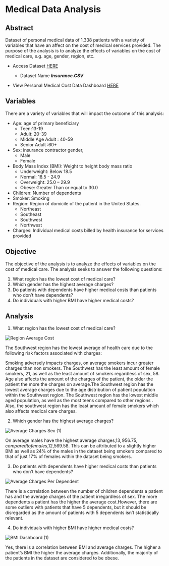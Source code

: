 # Medical Data Analysis

## Abstract

Dataset of personal medical data of 1,338 patients with a variety of variables that have an affect on the cost of medical services provided. The purpose of the analysis is to analyze the effects of variables on the cost of medical care, e.g. age, gender, region, etc. 

- Access Dataset [HERE](https://www.kaggle.com/datasets/mirichoi0218/insurance) 
  - Dataset Name ***Insurance.CSV*** 
  
- View Personal Medical Cost Data Dashboard [HERE](https://public.tableau.com/views/MedicalDataDash/PersonalMedicalDashboard?:language=en-US&:display_count=n&:origin=viz_share_link)

## Variables

There are a variety of variables that will impact the outcome of this analysis:

- Age: age of primary beneficiary
  - Teen:13-19 
  - Adult: 20-39 
  - Middle Age Adult : 40-59 	
  - Senior Adult :60+
- Sex: insurance contractor gender,
  - Male 
  - Female
- Body Mass Index (BMI): Weight to height body mass ratio
  - Underweight: Below 18.5
  - Normal: 18.5 - 24.9
  - Overweight: 25.0 – 29.9
  - Obese: Greater Than or equal to 30.0 
- Children: Number of dependents
- Smoker: Smoking
- Region: Region of domicile of the patient in the United States.
  - Northeast 
  - Southeast 
  - Southwest 
  - Northwest
- Charges: Individual medical costs billed by health insurance for services provided

## Objective

The objective of the analysis is to analyze the effects of variables on the cost of medical care. The analysis seeks to answer the following questions:

1. What region has the lowest cost of medical care?
2. Which  gender has the highest average charges?
3. Do patients with dependents  have higher medical costs than patients who don’t have dependents?
4. Do individuals with higher BMI have higher medical costs?

## Analysis

1. What region has the lowest cost of medical care?

![Region Average Cost](https://user-images.githubusercontent.com/112409778/210587954-5f90f59d-c6be-4b50-bdf1-2dc37af65bd5.jpg)

The Southwest region has the lowest average of health care due to the following risk factors associated with charges:

Smoking adversely impacts charges, on average smokers incur greater charges than non smokers. The Southwest has the least amount of female smokers, 21, as well as the least amount of smokers regardless of sex, 58.
Age also affects the amount of the charges of the patient, the older the patient the more the charges on average.The Southwest region has the lowest average charges due to the age distribution of patient population within the Southwest region. The Southwest  region has the lowest middle aged population, as well as the most teens compared to other regions . Also, the southwest region has the least amount of female smokers which also affects medical care charges.


2. Which  gender has the highest average charges?

![Average Charges Sex (1)](https://user-images.githubusercontent.com/112409778/210586929-fc2105e7-28d7-49c5-a58a-08c070664ded.jpg)

On average males have the highest average charges,$13,956.75,compared to females,$12,569.58. This can be attributed to a slightly higher BMI as well as 24% of the males in the dataset being smokers compared to that of just 17% of females within the dataset being smokers.


3. Do patients with dependents have higher medical costs than patients who don’t have dependents?

![Average Charges Per Dependent](https://user-images.githubusercontent.com/112409778/210587658-e24ac9fd-8157-431e-88b1-d82d8b940698.jpg)

There is a correlation between the number of children dependents a patient has and the average charges of the patient irregardless of sex. The more dependents a patient has the higher the average cost.However, there are some outliers with patients that have 5 dependents, but it should be disregarded as the amount of patients with 5 dependents isn’t statistically relevant.  


4. Do individuals with higher BMI have higher medical costs?

![BMI Dashboard (1)](https://user-images.githubusercontent.com/112409778/210587831-de7fa4c2-4996-483e-9ea3-784ae143a1ab.jpg)

Yes, there is a correlation between BMI and average charges. The higher a patient’s BMI the higher the average charges. Additionally, the majority of the patients in the dataset are considered to be obese. 

